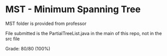 # MST - Minimum Spanning Tree

MST folder is provided from professor

File submitted is the PartialTreeList.java in the main of this repo, not in the src file

Grade: 80/80 (100%)
